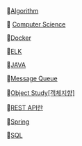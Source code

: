 :bookmark:[Algorithm](./Algorithm)

:bookmark: [Computer Science](./CS)

:bookmark:[Docker](./Docker/gitlab)

:bookmark:[ELK](./ELK)

:bookmark:[JAVA](./JAVA)

:bookmark:[Message Queue](./Message%20Queue)

:bookmark:[Object Study[객체지향]](./Object)

:bookmark:[REST API란](./REST%20API)

:bookmark:[Spring](./Spring)

:bookmark:[SQL](./SQL)
